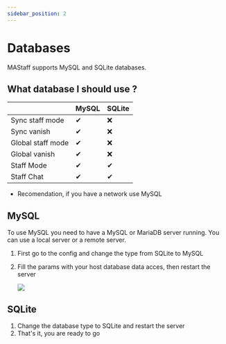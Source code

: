 ```yaml
---
sidebar_position: 2
---
```

# Databases

MAStaff supports MySQL and SQLite databases.

## What database I should use ?


|                   | MySQL | SQLite |
| ------------------- | ------- | :------- |
| Sync staff mode   | ✔    | ❌     |
| Sync vanish       | ✔    | ❌     |
| Global staff mode | ✔    | ❌     |
| Global vanish     | ✔    | ❌     |
| Staff Mode        | ✔    | ✔     |
| Staff Chat        | ✔    | ✔     |

* Recomendation, if you have a network use MySQL

## MySQL

To use MySQL you need to have a MySQL or MariaDB server running. You can use a local server or a remote server.

1. First go to the config and change the type from SQLite to MySQL
2. Fill the params with your host database data acces, then restart the server

   ![](https://i.imgur.com/Ox0lMhQ.png)

## SQLite

1. Change the database type to SQLite and restart the server
2. That's it, you are ready to go
